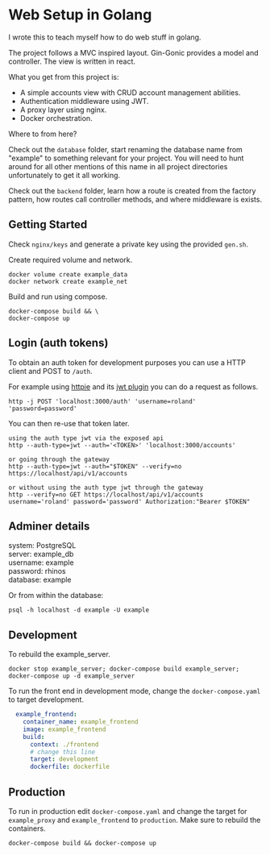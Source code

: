 # Web Setup in Golang

I wrote this to teach myself how to do web stuff in golang.

The project follows a MVC inspired layout.
Gin-Gonic provides a model and controller. The view is written in react.

What you get from this project is:

* A simple accounts view with CRUD account management abilities.
* Authentication middleware using JWT.
* A proxy layer using nginx.
* Docker orchestration.

Where to from here?

Check out the `database` folder, start renaming the database name from "example"
to something relevant for your project. You will need to hunt around for all other mentions of this
name in all project directories unfortunately to get it all working.

Check out the `backend` folder, learn how a route is created from the factory pattern,
how routes call controller methods, and where middleware is exists.

## Getting Started

Check `nginx/keys` and generate a private key using the provided `gen.sh`.

Create required volume and network.

```none
docker volume create example_data
docker network create example_net
```

Build and run using compose.

```none
docker-compose build && \
docker-compose up
```

## Login (auth tokens)

To obtain an auth token for development purposes you can use a HTTP client and POST to `/auth`.

For example using [httpie](https://httpie.io/)
and its [jwt plugin](https://github.com/teracyhq/httpie-jwt-auth) you can do a request as follows.

```none
http -j POST 'localhost:3000/auth' 'username=roland' 'password=password' 
```

You can then re-use that token later.

```none
using the auth type jwt via the exposed api
http --auth-type=jwt --auth='<TOKEN>' 'localhost:3000/accounts'

or going through the gateway
http --auth-type=jwt --auth="$TOKEN" --verify=no https://localhost/api/v1/accounts

or without using the auth type jwt through the gateway
http --verify=no GET https://localhost/api/v1/accounts username='roland' password='password' Authorization:"Bearer $TOKEN"
```

## Adminer details

system: PostgreSQL \
server: example_db \
username: example \
password: rhinos \
database: example

Or from within the database:

```none
psql -h localhost -d example -U example
```

## Development

To rebuild the example_server.

```none
docker stop example_server; docker-compose build example_server; docker-compose up -d example_server
```

To run the front end in development mode, change the `docker-compose.yaml` to target development.

```yaml
  example_frontend:
    container_name: example_frontend
    image: example_frontend
    build:
      context: ./frontend
      # change this line
      target: development
      dockerfile: dockerfile
```

## Production

To run in production edit `docker-compose.yaml` and change the target for `example_proxy`
and `example_frontend` to `production`. Make sure to rebuild the containers.

```none
docker-compose build && docker-compose up
```
